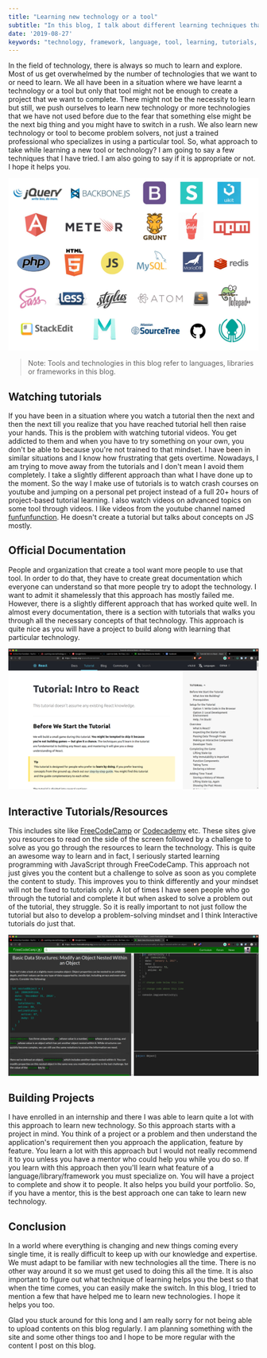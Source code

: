 ```yaml
---
title: "Learning new technology or a tool"
subtitle: "In this blog, I talk about different learning techniques that works best to learn a new tool or technology"
date: '2019-08-27'
keywords: "technology, framework, language, tool, learning, tutorials, documentation, mentor"
---
```


In the field of technology, there is always so much to learn and explore. Most of us get overwhelmed by the number of technologies that we want to or need to learn. We all have been in a situation where we have learnt a technology or a tool but only that tool might not be enough to create a project that we want to complete. There might not be the necessity to learn but still, we push ourselves to learn new technology or more technologies that we have not used before due to the fear that something else might be the next big thing and you might have to switch in a rush. We also learn new technology or tool to become problem solvers, not just a trained professional who specializes in using a particular tool. So, what approach to take while learning a new tool or technology? I am going to say a few techniques that I have tried. I am also going to say if it is appropriate or not. I hope it helps you.



![Technologies](images/js-technologies.jpeg)

> Note: Tools and technologies in this blog refer to languages, libraries or frameworks in this blog.

## Watching tutorials

If you have been in a situation where you watch a tutorial then the next and then the next till you realize that you have reached tutorial hell then raise your hands. This is the problem with watching tutorial videos. You get addicted to them and when you have to try something on your own, you don't be able to because you're not trained to that mindset. I have been in similar situations and I know how frustrating that gets overtime. Nowadays, I am trying to move away from the tutorials and I don't mean I avoid them completely. I take a slightly different approach than what I have done up to the moment. So the way I make use of tutorials is to watch crash courses on youtube and jumping on a personal pet project instead of a full 20+ hours of project-based tutorial learning. I also watch videos on advanced topics on some tool through videos. I like videos from the youtube channel named <a href='https://www.youtube.com/channel/UCO1cgjhGzsSYb1rsB4bFe4Q' target='_blank'>funfunfunction</a>. He doesn't create a tutorial but talks about concepts on JS mostly. 

## Official Documentation

People and organization that create a tool want more people to use that tool. In order to do that, they have to create great documentation which everyone can understand so that more people try to adopt the technology. I want to admit it shamelessly that this approach has mostly failed me. 
However, there is a slightly different approach that has worked quite well. In almost every documentation, there is a section with tutorials that walks you through all the necessary concepts of that technology. This approach is quite nice as you will have a project to build along with learning that particular technology.

![ReactJS](images/react-js.png 'React JS')

## Interactive Tutorials/Resources

This includes site like <a href='https://freecodecamp.org' target='_blank'>FreeCodeCamp</a> or <a href='https://www.codecademy.com/' target='_blank'>Codecademy</a> etc. These sites give you resources to read on the side of the screen followed by a challenge to solve as you go through the resources to learn the technology. This is quite an awesome way to learn and in fact, I seriously started learning programming with JavaScript through FreeCodeCamp. This approach not just gives you the content but a challenge to solve as soon as you complete the content to study. This improves you to think differently and your mindset will not be fixed to tutorials only. A lot of times I have seen people who go through the tutorial and complete it but when asked to solve a problem out of the tutorial, they struggle. So it is really important to not just follow the tutorial but also to develop a problem-solving mindset and I think Interactive tutorials do just that.

![FreeCodeCamp](images/freecodecamp.png 'FreeCodeCamp')

## Building Projects

I have enrolled in an internship and there I was able to learn quite a lot with this approach to learn new technology. So this approach starts with a project in mind. You think of a project or a problem and then understand the application's requirement then you approach the application, feature by feature. You learn a lot with this approach but I would not really recommend it to you unless you have a mentor who could help you while you do so. 
If you learn with this approach then you'll learn what feature of a language/library/framework you must specialize on. You will have a project to complete and show it to people. It also helps you build your portfolio. So, if you have a mentor, this is the best approach one can take to learn new technology.

## Conclusion

In a world where everything is changing and new things coming every single time, it is really difficult to keep up with our knowledge and expertise. We must adapt to be familiar with new technologies all the time. There is no other way around it so we must get used to doing this all the time. It is also important to figure out what technique of learning helps you the best so that when the time comes, you can easily make the switch. In this blog, I tried to mention a few that have helped me to learn new technologies. I hope it helps you too. 

Glad you stuck around for this long and I am really sorry for not being able to upload contents on this blog regularly. I am planning something with the site and some other things too and I hope to be more regular with the content I post on this blog.